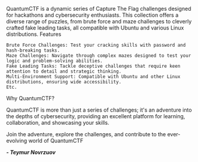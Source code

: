 QuantumCTF is a dynamic series of Capture The Flag challenges designed for hackathons and cybersecurity enthusiasts. This collection offers a diverse range of puzzles, from brute force and maze challenges to cleverly crafted fake leading tasks, all compatible with Ubuntu and various Linux distributions.
Features

    Brute Force Challenges: Test your cracking skills with password and hash-breaking tasks.
    Maze Challenges: Navigate through complex mazes designed to test your logic and problem-solving abilities.
    Fake Leading Tasks: Tackle deceptive challenges that require keen attention to detail and strategic thinking.
    Multi-Environment Support: Compatible with Ubuntu and other Linux distributions, ensuring wide accessibility.
    Etc.

Why QuantumCTF?

QuantumCTF is more than just a series of challenges; it's an adventure into the depths of cybersecurity, providing an excellent platform for learning, collaboration, and showcasing your skills.

Join the adventure, explore the challenges, and contribute to the ever-evolving world of QuantumCTF

**_- **Teymur Novrzuov**_**
